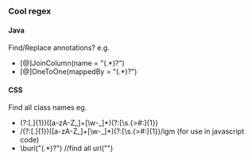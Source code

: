 ### Cool regex


#### Java
Find/Replace annotations?
e.g.
- [@]JoinColumn\(name = "(.*)?"\)
- [@]OneToOne\(mappedBy = "(.*)?"\)


#### CSS
Find all class names
eg.
- (?:[\.]{1})([a-zA-Z_]+[\w-_]*)(?:[\s\.\{\>#\:]{1})
- /(?:[\.]{1})([a-zA-Z_]+[\w-_]*)(?:[\s\.\{\>#\:]{1})/igm (for use in javascript code)
- \burl\(\"(.*)?\"\) //find all url("")


